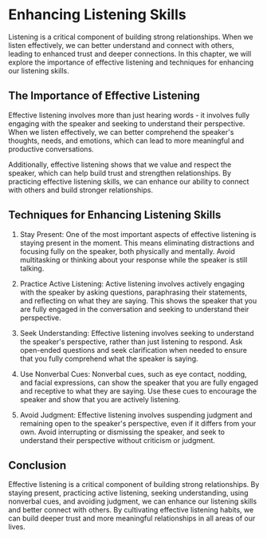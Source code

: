 Enhancing Listening Skills
=================================================================

Listening is a critical component of building strong relationships. When we listen effectively, we can better understand and connect with others, leading to enhanced trust and deeper connections. In this chapter, we will explore the importance of effective listening and techniques for enhancing our listening skills.

The Importance of Effective Listening
-------------------------------------

Effective listening involves more than just hearing words - it involves fully engaging with the speaker and seeking to understand their perspective. When we listen effectively, we can better comprehend the speaker's thoughts, needs, and emotions, which can lead to more meaningful and productive conversations.

Additionally, effective listening shows that we value and respect the speaker, which can help build trust and strengthen relationships. By practicing effective listening skills, we can enhance our ability to connect with others and build stronger relationships.

Techniques for Enhancing Listening Skills
-----------------------------------------

1. Stay Present: One of the most important aspects of effective listening is staying present in the moment. This means eliminating distractions and focusing fully on the speaker, both physically and mentally. Avoid multitasking or thinking about your response while the speaker is still talking.

2. Practice Active Listening: Active listening involves actively engaging with the speaker by asking questions, paraphrasing their statements, and reflecting on what they are saying. This shows the speaker that you are fully engaged in the conversation and seeking to understand their perspective.

3. Seek Understanding: Effective listening involves seeking to understand the speaker's perspective, rather than just listening to respond. Ask open-ended questions and seek clarification when needed to ensure that you fully comprehend what the speaker is saying.

4. Use Nonverbal Cues: Nonverbal cues, such as eye contact, nodding, and facial expressions, can show the speaker that you are fully engaged and receptive to what they are saying. Use these cues to encourage the speaker and show that you are actively listening.

5. Avoid Judgment: Effective listening involves suspending judgment and remaining open to the speaker's perspective, even if it differs from your own. Avoid interrupting or dismissing the speaker, and seek to understand their perspective without criticism or judgment.

Conclusion
----------

Effective listening is a critical component of building strong relationships. By staying present, practicing active listening, seeking understanding, using nonverbal cues, and avoiding judgment, we can enhance our listening skills and better connect with others. By cultivating effective listening habits, we can build deeper trust and more meaningful relationships in all areas of our lives.
